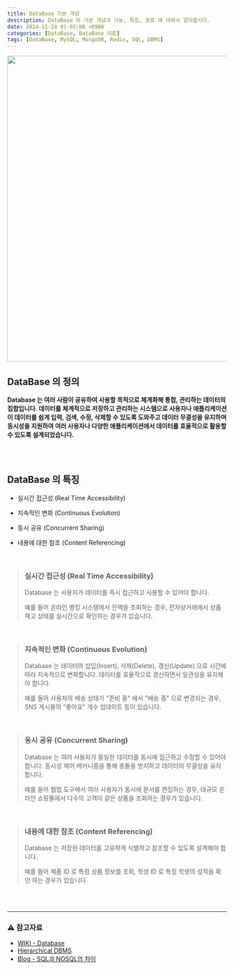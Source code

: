 ```yaml
---
title: DataBase 기본 개념
description: DataBase 의 기본 개념과 기능, 특징, 종류 에 대해서 알아봅시다.
date: 2024-11-24 01:02:00 +0900
categories: [DataBase, DataBase 이론]
tags: [DataBase, MySQL, MongoDB, Redis, SQL, DBMS]
---
```


<img width="700" src="https://github.com/user-attachments/assets/0ff7b99b-b2b1-4cc0-a4f0-382cf53af621">

## DataBase 의 정의

**Database 는 여러 사람이 공유하여 사용할 목적으로 체계화해 통합, 관리하는 데이터의 집합입니다. 데이터를 체계적으로 저장하고 관리하는 시스템으로 사용자나 애플리케이션이 데이터를 쉽게 입력, 검색, 수정, 삭제할 수 있도록 도와주고 데이터 무결성을 유지하며 동시성을 지원하여 여러 사용자나 다양한 애플리케이션에서 데이터를 효율적으로 활용할 수 있도록 설계되었습니다.**

<br>
<br>

## DataBase 의 특징

- 실시간 접근성 (Real Time Accessibility)

- 지속적인 변화 (Continuous Evolution)
  
- 동시 공유 (Concurrent Sharing)
  
- 내용에 대한 참조 (Content Referencing)

<br>

> ### 실시간 접근성 (Real Time Accessibility)
> Database 는 사용자가 데이터를 즉시 접근하고 사용할 수 있어야 합니다.
> 
> 예를 들어 온라인 뱅킹 시스템에서 잔액을 조회하는 경우, 전자상거래에서 상품 재고 상태를 실시간으로 확인하는 경우가 있습니다.

<br>

> ### 지속적인 변화 (Continuous Evolution)
> Database 는 데이터의 삽입(Insert), 삭제(Delete), 갱신(Update) 으로 시간에 따라 지속적으로 변화합니다. 데이터를 효율적으로 갱신하면서 일관성을 유지해야 합니다.
> 
> 예를 들어 사용자의 배송 상태가 "준비 중" 에서 "배송 중" 으로 변경되는 경우, SNS 게시물의 "좋아요" 개수 업데이트 등이 있습니다.

<br>

> ### 동시 공유 (Concurrent Sharing)
> Database 는 여러 사용자가 동일한 데이터를 동시에 접근하고 수정할 수 있어야 합니다. 동시성 제어 메커니즘을 통해 충돌을 방지하고 데이터의 무결성을 유지합니다.
> 
> 예를 들어 협업 도구에서 여러 사용자가 동시에 문서를 편집하는 경우, 대규모 온라인 쇼핑몰에서 다수의 고객이 같은 상품을 조회하는 경우가 있습니다.

<br>

> ### 내용에 대한 참조 (Content Referencing)
> Database 는 저장된 데이터를 고유하게 식별하고 참조할 수 있도록 설계해야 합니다.
> 
> 예를 들어 제품 ID 로 특정 상품 정보를 조회, 학생 ID 로 특정 학생의 성적을 확인 하는 경우가 있습니다.

<br>











<br>

***

### ⚠️ 참고자료
- [WIKI - Database](https://ko.wikipedia.org/wiki/%EB%8D%B0%EC%9D%B4%ED%84%B0%EB%B2%A0%EC%9D%B4%EC%8A%A4)
- [Hierarchical DBMS](https://sqlversity.wordpress.com/2013/02/21/hierarchical-dbms/)
- [Blog - SQL과 NOSQL의 차이](https://gyoogle.dev/blog/computer-science/data-base/SQL%20&%20NOSQL.html)
